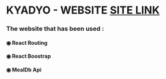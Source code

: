 # KYADYO - WEBSITE [SITE LINK](https://www.google.com)

### The website that has been used : 

#### ◉ React Routing 
#### ◉ React Boostrap
#### ◉ MealDb Api
